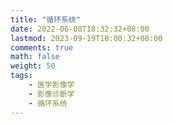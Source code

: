 ```yaml
---
title: "循环系统"
date: 2022-06-08T18:32:32+08:00
lastmod: 2023-09-19T10:00:32+08:00
comments: true
math: false
weight: 50
tags:
    - 医学影像学
    - 影像诊断学
    - 循环系统
---
```


